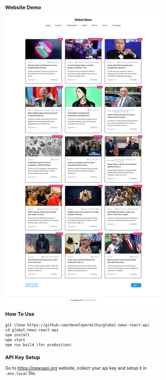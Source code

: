 ### Website Demo
![Website demo](/public/globalnews.jpeg "Show demo layout")

### How To Use

```
git clone https://github.com/developermithu/global-news-react-api
cd global-news-react-api
npm install
npm start
npm run build (for production)
```

### API Key Setup
Go to https://newsapi.org website, collect your api key and setup it in `.env.local` file.